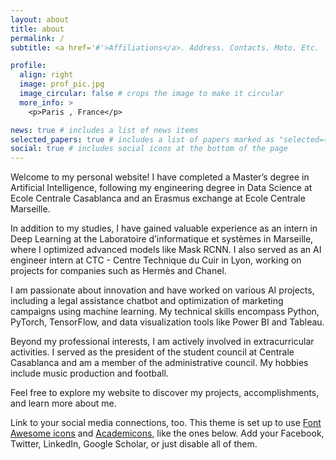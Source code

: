 ```yaml
---
layout: about
title: about
permalink: /
subtitle: <a href='#'>Affiliations</a>. Address. Contacts. Moto. Etc.

profile:
  align: right
  image: prof_pic.jpg
  image_circular: false # crops the image to make it circular
  more_info: >
    <p>Paris , France</p>

news: true # includes a list of news items
selected_papers: true # includes a list of papers marked as "selected={true}"
social: true # includes social icons at the bottom of the page
---
```


Welcome to my personal website! I have completed a Master’s degree in Artificial Intelligence, following my engineering degree in Data Science at Ecole Centrale Casablanca and an Erasmus exchange at Ecole Centrale Marseille.

In addition to my studies, I have gained valuable experience as an intern in Deep Learning at the Laboratoire d’informatique et systèmes in Marseille, where I optimized advanced models like Mask RCNN. I also served as an AI engineer intern at CTC - Centre Technique du Cuir in Lyon, working on projects for companies such as Hermès and Chanel.

I am passionate about innovation and have worked on various AI projects, including a legal assistance chatbot and optimization of marketing campaigns using machine learning. My technical skills encompass Python, PyTorch, TensorFlow, and data visualization tools like Power BI and Tableau.

Beyond my professional interests, I am actively involved in extracurricular activities. I served as the president of the student council at Centrale Casablanca and am a member of the administrative council. My hobbies include music production and football.

Feel free to explore my website to discover my projects, accomplishments, and learn more about me.


Link to your social media connections, too. This theme is set up to use [Font Awesome icons](https://fontawesome.com/) and [Academicons](https://jpswalsh.github.io/academicons/), like the ones below. Add your Facebook, Twitter, LinkedIn, Google Scholar, or just disable all of them.
